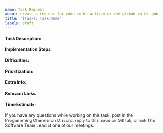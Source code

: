 ```yaml
---
name: Task Request
about: Create a request for code to be written or the github to be updated
title: "[Task]: Task Name"
labels: draft
---
```

<!-- Make sure to update the task name -->

<!-- Please be thorough in your task descriptions and linked resources -->

#### Task Description:
<!--
Briefly explain what this task will accomplish/why it's important
-->

#### Implementation Steps:
<!--
Explain the general overview of how to implement the task. What should be done and where

Example:
1. Do x and y in z file.
2. Do j and k in h file.
- Make sure y includes p functionality.
- Insure your unit tests account for g.
-->

#### Difficulties:
<!--
What, if anything, makes this task difficult?

Examples:
Watch out for x, it's been deprecated.
If you don't do y, then the numbers won't be properly formatted when passed to z.
Making this will be really tedious due to having to do a check for every j when gathering k.
-->

#### Prioritization: 
<!--
What, if anything, makes this task higher priority?

Examples:
We have x event in 2 weeks, this must be done by then.
We can't start working on y until this is complete.
We have z person visiting in 4 days. We really want to show them this functionality.
-->

#### Extra Info:
<!--
Put any extra information here (or rename the category and/or add/delete fields)
-->

#### Relevant Links:
<!--
Link the relevant resources that would be needed from the code base, resource library (not a thing yet), or internet

Example:
[An example of x in the codebase](https://link1.com)
[Documentation for y](https://link2.org)
-->

#### Time Estimate: 
<!--
Put how long do you think it would take to sit down and complete this
Example: #### Time Estimate: 5 hours
-->

If you have any questions while working on this task, post in the Programming Channel on Discord, reply to this issue on GitHub, or ask The Software Team Lead at one of our meetings.
<!-- Change if you think there are specific people they should ask about this task -->
